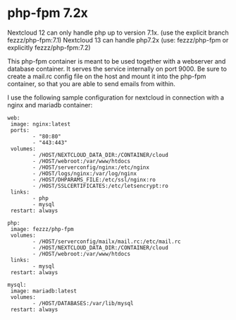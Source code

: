# php-fpm 7.2x

Nextcloud 12 can only handle php up to version 7.1x. (use the explicit branch fezzz/php-fpm:7.1)
Nextcloud 13 can handle php7.2x (use: fezzz/php-fpm or explicitly fezzz/php-fpm:7.2)

This php-fpm container is meant to be used together with a webserver and database container.
It serves the service internally on port 9000.
Be sure to create a mail.rc config file on the host and mount it into the php-fpm container, so that you are able to send emails from within.

I use the following sample configuration for nextcloud in connection with a nginx and mariadb container:

~~~
web:
 image: nginx:latest
 ports:
        - "80:80"
        - "443:443"
 volumes:
        - /HOST/NEXTCLOUD_DATA_DIR:/CONTAINER/cloud
        - /HOST/webroot:/var/www/htdocs
        - /HOST/serverconfig/nginx:/etc/nginx
        - /HOST/logs/nginx:/var/log/nginx
        - /HOST/DHPARAMS_FILE:/etc/ssl/nginx:ro
        - /HOST/SSLCERTIFICATES:/etc/letsencrypt:ro
 links:
        - php
        - mysql
 restart: always

php:
 image: fezzz/php-fpm
 volumes:
        - /HOST/serverconfig/mailx/mail.rc:/etc/mail.rc
        - /HOST/NEXTCLOUD_DATA_DIR:/CONTAINER/cloud
        - /HOST/webroot:/var/www/htdocs
 links:
        - mysql
 restart: always

mysql:
 image: mariadb:latest
 volumes:
        - /HOST/DATABASES:/var/lib/mysql
 restart: always
~~~
